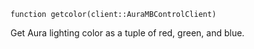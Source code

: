 ```
function getcolor(client::AuraMBControlClient)
```

Get Aura lighting color as a tuple of red, green, and blue.
